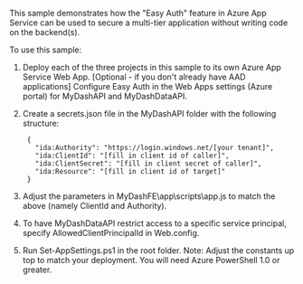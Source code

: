 This sample demonstrates how the "Easy Auth" feature in Azure App Service can be used to secure a multi-tier application without writing code on the backend(s).

To use this sample:

1. Deploy each of the three projects in this sample to its own Azure App Service Web App.  [Optional - if you don't already have AAD applications] Configure Easy Auth in the Web Apps settings (Azure portal) for MyDashAPI and MyDashDataAPI.

2. Create a secrets.json file in the MyDashAPI folder with the following structure:

        {
          "ida:Authority": "https://login.windows.net/[your tenant]",
          "ida:ClientId": "[fill in client id of caller]",
          "ida:ClientSecret": "[fill in client secret of caller]",
          "ida:Resource": "[fill in client id of target]"
        }

3. Adjust the parameters in MyDashFE\app\scripts\app.js to match the above (namely ClientId and Authority).

4. To have MyDashDataAPI restrict access to a specific service principal, specify AllowedClientPrincipalId in Web.config. 

5. Run Set-AppSettings.ps1 in the root folder.  Note: Adjust the constants up top to match your deployment.  You will need Azure PowerShell 1.0 or greater.
